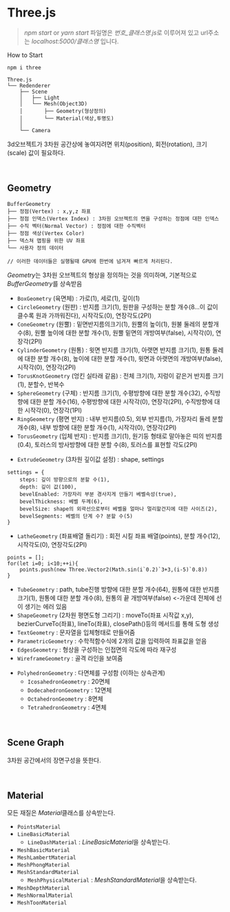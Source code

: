 # Three.js

> *npm start* or *yarn start*
> 파일명은 *번호_클래스명.js*로 이루어져 있고
> url주소는 *localhost:5000/클래스명* 입니다.

How to Start
```
npm i three
```

```
Three.js
└── Redenderer 
    ├── Scene
    │   ├── Light
    │   └── Mesh(Object3D) 
    │       ├── Geometry(형상정의)
    │       └── Material(색상,투명도)
    │
    └── Camera

```
3d오브젝트가 3차원 공간상에 놓여지려면 위치(position), 회전(rotation), 크기(scale) 값이 필요하다.

<br/>

## Geometry
```
BufferGeometry
├── 정점(Vertex) : x,y,z 좌표 
├── 정점 인덱스(Vertex Index) : 3차원 오브젝트의 면을 구성하는 정점에 대한 인덱스
├── 수직 벡터(Normal Vector) : 정점에 대한 수직벡터
├── 정점 색상(Vertex Color)
├── 덱스쳐 맵핑을 위한 UV 좌표
└── 사용자 정의 데이터

// 이러한 데이터들은 실행될때 GPU에 한번에 넘겨져 빠르게 처리된다.
```
*Geometry*는 3차원 오브젝트의 형상을 정의하는 것을 의미하며, 기본적으로 *BufferGeometry*를 상속받음
- `BoxGeometry` (육면체) : 가로(1), 세로(1), 깊이(1)
- `CircleGeometry` (원판) : 반지름 크기(1), 원판을 구성하는 분할 개수(8...이 값이 클수록 원과 가까워진다), 시작각도(0), 연장각도(2PI)
- `ConeGeometry` (원뿔) : 밑면반지름의크기(1), 원뿔의 높이(1), 원불 둘레의 분할개수(8), 원뿔 높이에 대한 분할 개수(1), 원뿔 밑면의 개방여부(false), 시작각(0), 연장각(2PI)
- `CylinderGeometry` (원통) : 윗면 반지름 크기(1), 아랫면 반지름 크기(1), 원통 둘레에 대한 분할 개수(8), 높이에 대한 분할 개수(1), 윗면과 아랫면의 개방여부(false), 시작각(0), 연장각(2PI)
- `TorusKnotGeometry` (엉킨 실타래 같음) : 전체 크기(1), 지렁이 같은거 반지름 크기(1), 분할수, 반복수
- `SphereGeometry` (구체) : 반지름 크기(1), 수평방향에 대한 분할 개수(32), 수직방향에 대한 분할 개수(16), 수평방향에 대한 시작각(0), 연장각(2PI), 수직방향에 대한 시작각(0), 연장각(1PI)
- `RingGeometry` (평면 반지) : 내부 반지름(0.5), 외부 반지름(1), 가장자리 둘레 분할 개수(8), 내부 방향에 대한 분할 개수(1), 시작각(0), 연장각(2PI)
- `TorusGeometry` (입체 반지) : 반지름 크기(1), 원기둥 형태로 말아놓은 띠의 반지름(0.4), 토러스의 방사방향에 대한 분할 수(8), 토러스를 표현할 각도(2PI)
<!--  -->
- `ExtrudeGeometry` (3차원 깊이값 설정) : shape, settings
```
settings = {
    steps: 깊이 방향으로의 분할 수(1),
    depth: 깊이 값(100),
    bevelEnabled: 가장자리 부분 경사지게 만들기 베벨속성(true),
    bevelThickness: 베벨 두께(6),
    bevelSize: shape의 외곽선으로부터 베벨을 얼마나 멀리할건지에 대한 사이즈(2),
    bevelSegments: 베벨의 단계 수? 분할 수(5)
}
```
- `LatheGeometry` (좌표배열 돌리기) : 회전 시킬 좌표 배열(points), 분할 개수(12), 시작각도(0), 연장각도(2PI)
```
points = [];
for(let i=0; i<10;++i){
    points.push(new Three.Vector2(Math.sin(i`0.2)`3+3,(i-5)`0.8))
}
```
- `TubeGeometry` : path, tube진행 방향에 대한 분할 개수(64), 원통에 대한 반지름 크기(1), 원통에 대한 분할 개수(8), 원통의 끝 개방여부(false) <-가운데 전체에 선이 생기는 에러 있음
- `ShapeGeometry` (2차원 평면도형 그리기) : moveTo(좌표 시작값 x,y), bezierCurveTo(좌표), lineTo(좌표), closePath()등의 메서드를 통해 도형 생성
- `TextGeometry` : 문자열을 입체형태로 만들어줌
- `ParametricGeometry` : 수학적함수식에 2개의 값을 입력하여 좌표값을 얻음
- `EdgesGeometry` : 형상을 구성하는 인접면의 각도에 따라 재구성
- `WireframeGeometry` : 골격 라인을 보여줌
<!--  -->
- `PolyhedronGeometry` : 다면체를 구성함 (이하는 상속관계)
    - `IcosahedronGeometry` : 20면체
    - `DodecahedronGeometry` : 12면체 
    - `OctahedronGeometry` : 8면체
    - `TetrahedronGeometry` : 4면체

<br/>

## Scene Graph
3차원 공간에서의 장면구성을 뜻한다.

<br/>

## Material
모든 재질은 *Material*클래스를 상속받는다.

- `PointsMaterial`
- `LineBasicMaterial`
    - `LineDashMaterial` : *LineBasicMaterial*을 상속받는다.
- `MeshBasicMaterial`
- `MeshLambertMaterial`
- `MeshPhongMaterial`
- `MeshStandardMaterial`
    - `MeshPhysicalMaterial` : *MeshStandardMaterial*을 상속받는다.
- `MeshDepthMaterial`
- `MeshNormalMaterial`
- `MeshToonMaterial`